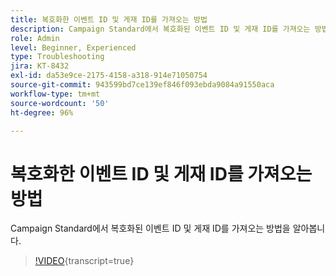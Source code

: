 ```yaml
---
title: 복호화한 이벤트 ID 및 게재 ID를 가져오는 방법
description: Campaign Standard에서 복호화된 이벤트 ID 및 게재 ID를 가져오는 방법을 알아봅니다.
role: Admin
level: Beginner, Experienced
type: Troubleshooting
jira: KT-8432
exl-id: da53e9ce-2175-4158-a318-914e71050754
source-git-commit: 943599bd7ce139ef846f093ebda9084a91550aca
workflow-type: tm+mt
source-wordcount: '50'
ht-degree: 96%

---
```


# 복호화한 이벤트 ID 및 게재 ID를 가져오는 방법

Campaign Standard에서 복호화된 이벤트 ID 및 게재 ID를 가져오는 방법을 알아봅니다.

>[!VIDEO](https://video.tv.adobe.com/v/335989?learn=on){transcript=true}
